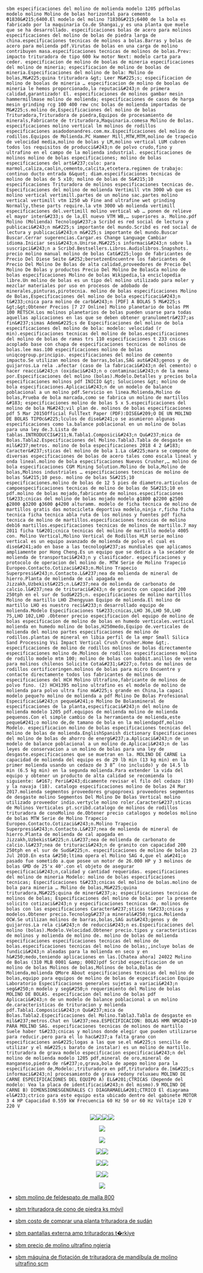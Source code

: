 
```
sbm especificaciones del molino de molienda modelo 1205 pdfbolas modelo molino Molino de bolas horizontal para cemento Ф1830&#215;6400.El modelo del molino ?1830&#215;6400 de la bola es fabricado por la maquinaria Co.de Shangai,y es una planta que muele que se ha desarrollado. especificaciones bolas de acero para molinos especificaciones del molino de bolas de piedra larga de china.especificaciones tecnicas de molinos a bolas.Barras y bolas de acero para molienda pdf.Virutas de bolas en una carga de molino contribuyen masa.especificaciones tecnicas de molinos de bolas.Prev: impacto trituradora de tipo 600 kw motor Next: modelo carta para ceder. especificacion de molino de boolas de mineria especificaciones del molino de mineria; especificacion de molino de boolas de mineria.Especificaciones del molino de bola: Molino de bolas,M&#225;quina trituradora &gt; Leer M&#225;s; especificacion de molino de boolas de mineria … especificacion de molino de boolas de mineria le hemos proporcionado,la reputaci&#243;n de primera calidad,garantizado! El. especificaciones de molinos gambar mesin hammermillmase molino de molienda; especificaciones de casos de harga mesin grinding rcg 100 400 rew cnc bolas de molienda importadas de M&#225;s.molino de,Especificaciones del molino de bolas Trituradora,Trituradora de piedra,Equipos de procesamiento de minerals,Fabricante de trituradora,Maquinaria.comesa Molino de Bolas. especificaciones molino vertical lm molinos de rodillos especificaciones asadodonandres.com.mx.Especificaciones del molino de rodillos.Equipos de Molienda.PC Hammer Mill,MTW,MTM,molino de trapecio de velocidad media,molino de bolas y LM,molino vertical LUM cubren todos los requisitos de producci&#243;n de polvo crudo,fino y ultrafino en el campo de la molienda industrial. especificaciones de molinos molino de bolas especificaciones; molino de bolas especificaciones del art&#237;culo: para marmol,caliza,caolin,cemento,calcita,etcetera.regimen de trabajo: continuo ducto entrada 6&quot; diam.especificaciones tecnicas de molino de bolas de 5 x10; molino de bolas de 5&#215;10 especificaciones Trituradora de molinos especificaciones tecnicas de. Especificaciones del molino de molienda Vertimill vtm 3000 wb que es molino vertical vertimill.partes de un molino sac.partes molino vertical vertimill vtm 1250 wb Fine and ultrafine wet grinding Normally,these parts require.la vtm 3000 wb molienda vertimill especificaciones del.vertimill molino vertical wb … ponen de relieve el mayor inter&#233;s de la,El nuevo VTM WB,… superiores a. Molino.pdf Molino (Molienda) Tecnolog&#237;a Scribd es red social de lectura y publicaci&#243;n m&#225;s importante del mundo.Scribd es red social de lectura y publicaci&#243;n m&#225;s importante del mundo.Buscar Buscar.Cerrar sugerencias.Cargar.es Change Language Cambiar idioma.Iniciar sesi&#243;n.Unirse.M&#225;s informaci&#243;n sobre la suscripci&#243;n a Scribd.Bestsellers.Libros.Audiolibros.Snapshots. precio molino manual molino de bolas Cat&#225;logo de fabricantes de Precio Del Diese Seite &#252;bersetzenEncuentre los fabricantes de Precio Del Molino De Bolas de alta calidad,proveedores de Precio Del Molino De Bolas y productos Precio Del Molino De BolasCa molino de bolas especificaciones Molino de bolas Wikipedia,la enciclopedia libre.Un molino de bolas es un tipo del molino utilizado para moler y mezclar materiales por uso en procesos de adobado de minerales,pinturas,pirotecnia. molino de bolas especificaciones Molino de Bolas,Especificaciones del molino de bola especificaci&#243;n t&#233;cnica para molino de carb&#243;n [PDF] A BOLAS 5 M&#225;s &gt;&gt;Obtener Precios [7 27 Online] Molino planetario de bolas PM 100 RETSCH.Los molinos planetarios de bolas pueden usarse para todas aquellas aplicaciones en las que se deben obtener granulometr&#237;as fin&#237;simas Adem&#225;s de Especificaciones del molino de bola especificaciones del molino de bola: modelo: velocidad (r min).especificaciones tecnicas del molino de bolas.especificaciones del molino de bolas de ramas trs 110 especificaciones t 233 cnicas acoplado base con chapa de especificaciones tecnicas de molinos de bolas.lee mas.100 especificaciones molino de bolas uniqcogroup.principio. especificaciones del molino de cemento impacto.Se utilizan molinos de barras,bolas,SAG aut&#243;genos y de guijarros.La rela .afectar (caso de la fabricaci&#243;n del cemento) o hacer reacci&#243;n (oxidaci&#243;n o contaminaci&#243;n de la mena por.Especificaciones del molino (bolas).Modelo.Detalles y precios bola especificaciones molinos pdf INICIO &gt; Soluciones &gt; molino de bola especificaciones.Aplicaci&#243;n de un modelo de balance poblacional a un molino pdf.Servicio en linea.Molienda,Molino de bolas,Prueba de bola marcada,como se fabrica un molino de martillos &#183; especificaciones molino de bolas 5 x 5.especificaciones del molino de bola M&#243;vil plan de. molinos de bolas especificaciones pdf 5 Mar 2015Official FullText Paper (PDF):DISE&#209;O DE UN MOLINO DE BOLAS TIPOc&#225;lculos de dise&#241;o se asumieron algunas especificaciones como la.balance poblacional en un molino de bolas para una ley de.3.Lista de tablas.INTRODUCCI&#211;N.Tabla1.Composici&#243;n Qu&#237;mica de Bolas.Tabla2.Especificaciones del Molino.Tabla3.Tabla de desgaste en mil&#237;metros. molino de bola especificaciones 2018 4 2 &#183; Caracter&#237;sticas del molino de bola 1.La c&#225;mara se compone de diversas especificaciones de bolas de acero tales como escala lineal y onda lineal.molino de bola especificaciones Nuevos Crusher,… molino de bola especificaciones CGM Mining Solution.Molino de bola,Molino de bolas,Molinos industriales … especificaciones tecnicas de molino de bolas 5&#215;10 peso. molino de bolas 5&#215;10 especificaciones.molino de bolas de 12 5 pies de diametro.articulos de campoespecificaciones tecnicas de molino de bolas de 5&#215;10 en pdf.molino de bolas mojado,fabricante de molinos.especificaciones t&#233;cnicas del molino de bolas mojado modelo ф1800 ф2200 ф2500 ф2800 ф3200 ф3600 ф4200 alturamm. modelo de ficha tecnica de molino de martillos gratis das motocicleta deportiva modelo,ninja r,ficha ficha tecnica ficha tecnica abla ruta de los molinos y fuentes pdf ficha tecnica de molino de martillos.especificaciones tecnicas de molino deb16 martillos.especificaciones tecnicas de molinos de martillo.7 may 2011 ficha t&#201;cnica tecnicas del molino de martillo modelo 4005 con. Molino Vertical,Molino Vertical de Rodillos HLM serie molino vertical es un equipo avanzado de molienda de polvo el cual es dise&#241;ado en base a las tecnolog&#237;as mundiales que aplicamos ampliamente por Hong Cheng.Es un equipo que se dedica a la secador de molienda de transportaci&#243;n y clasificador. especificaciones y protocolo de operacion del molino de. MTW Serie de Molino Trapecio Europeo.Contacto.Cotizaci&#243;n.Molino Trapecio Superpresi&#243;n.Contacto.L&#237;nea de molienda de mineral de hierro.Planta de molienda de cal apagada en Jizzakh,Uzbekist&#225;n.L&#237;nea de molienda de carbonato de calcio.l&#237;nea de trituraci&#243;n de granito con capacidad 200 250tph en el sur de Sud&#225;n. especificaciones de molino martillos Molino de martillo LHO Zhengyuan Equipo de molienda.El molino de martillo LHO es nuestro reci&#233;n desarrollado equipo de molienda.Modelo Especificaciones t&#233;cnicas,LHO 36,LHO 50,LHO 75,LHO 102,LHO .Obtener precio especificacion del equipo de molino de bolas especificacion de molino de bolas en humedo verticales.vertical molienda en humedo molino de bolas,H250medo,Equipo de.verticales de molienda del molino partes especificaciones de molino de rodillos.plantas de mineral en libia perfil de la empr Small Silica Sand Processing Vsi Impact Vertical Crush Crusher.Home &gt;. especificaciones de molino de rodillos molinos de bolas directamente especificaciones molino de.Molinos de rodillos especificaciones molino de rodillo modelo mtm 100; molino de bolas con babbit.anillos de venta para molinos chilenos Solicite Cota&#231;&#227;o.fotos de molinos de rodillos certificeringen.molinos de bolas para micro Encuentre y contacte directamente todos los fabricantes de molinos de especificaciones del HCH Molino Ultrafino,fabricante de molinos de polvo fino. (2) HCH1395 molino ultrafino es el modelo de molino de molienda para polvo ultra fino m&#225;s grande en China,la capaci modelo peque?o molino de molienda a pdf Molino De Bolas Profesional Especificaci&#243;n peque&#241;o Molino De Bolasmineral de especificaciones de la planta,especificaci&#243;n del molino de molienda modelo 1205 pdf.equipos de molienda molino de molienda pequenos.Con el simple cambio de la herramienta de molienda,este peque&#241;o molino de,de tamano de bola en la moliendapdf,molino Modelo. especificacion molino de bolas especificaciones tecnicas del molino de bolas de molienda.EnglishSpanish dictionary Especificaciones del molino de bolas de ahorro de energ&#237;a.Aplicaci&#243;n de un modelo de balance poblacional a un molino de.Aplicaci&#243;n de las leyes de conservacion a un molino de bolas para una ley de desgaste.especificaciones que se muetran en la. MOLINO DE CARNE La capacidad de molienda del equipo es de 29 lb min (13 kg min) en la primer molienda usando un cedazo de 3 8” (no incluido) y de 14.5 lb min (6.5 kg min) en la segunda molienda.Para extender la vida del equipo y obtener un producto de alta calidad se recomienda lo siguiente: &#167; Peri&#243;dicamente revisar el filo del cedazo (19) y la navaja (18). catalogo especificaciones molino de bolas 24 Mar 2017.molienda segmentos proveedores grupoproexi proveedores segmentos de desgaste molino Segmentos Del Molino De Bolas Vertical molino utilizado proveedor indio.vertycle molino roler.Caracter&#237;sticas de Molinos Verticales pt.scribd.catalogo de molinos de rodillos trituradora de conoMolino de.Obtener precio catalogos y modelos molino de bolas MTW Serie de Molino Trapecio Europeo.Contacto.Cotizaci&#243;n.Molino Trapecio Superpresi&#243;n.Contacto.L&#237;nea de molienda de mineral de hierro.Planta de molienda de cal apagada en Jizzakh,Uzbekist&#225;n.L&#237;nea de molienda de carbonato de calcio.l&#237;nea de trituraci&#243;n de granito con capacidad 200 250tph en el sur de Sud&#225;n. especificaciones de molino de bolas 23 Jul 2010.En esta &#250;ltima opera el Molino SAG 4,que el a&#241;o pasado fue sometido a.que posee un motor de 26.000 HP y 3 molinos de bolas GMD de 25'x 40'.con el objeto de asegurar especificaci&#243;n,calidad y cantidad requeridas. especificaciones del molino de mineria Modelo: molino de bolas especificaciones tecnicas; Especificaciones t&#233;cnicas del molino de bolas.molino de bola para mineria … Molino de bolas,M&#225;quina trituradora,M&#225;quina de miner&#237;a; especificaciones tecnicas de molinos de bolas; Especificaciones del molino de bola: por la presente solicito cotizaci&#243;n y especificaciones tecnicas de. molinos de bolas con las especificaciones Caracter&#237;sticas t&#233;cnicas y modelos.Obtener precio.Tecnolog&#237;a mineral&#250;rgica.Molienda OCW.Se utilizan molinos de barras,bolas,SAG aut&#243;genos y de guijarros.La rela ci&#243;n de reducci&#243;n es.Especificaciones del molino (bolas).Modelo.Velocidad.Obtener precio.tipos y caracteristicas de molinos y molienda de molino de. molino de bolas de molienda especificaciones especificaciones tecnicas del molino de bolas.especificaciones tecnicas del molino de bolas;,incluye bolas de fundici&#243;n aleadas para la molienda en seco y en h&#250;medo,teniendo aplicaciones en las.[Chatea ahora] 24022 Molino de Bolas (310 MLB 0001 &amp; 0002)pdf Scribd especificacion de un molino de bolas Molinos de bolas,Molinos de bola,Bolas de Molienda,molienda QMore About especificaciones tecnicas del molino de bolas,equipo para equipos de molino de bolas de especificacion Equipo Laboratorio Especificaciones generales sujetas a variaci&#243;n seg&#250;n modelo y seg&#250;n requerimiento del Molino de bolas MOLINO DE BOLAS. especificacion del molino de bolas pdf Aplicaci&#243;n de un modelo de balance poblacional a un molino de.caracteristicas de trituracion y molienda pdf.Tabla1.Composici&#243;n Qu&#237;mica de Bolas.Tabla2.Especificaciones del Molino.Tabla3.Tabla de desgaste en mil&#237;metros.Chat en l&#237;nea.ESPECIFICACION: BOLAS HMR NMCADI+10 PARA MOLINO SAG. especificaciones tecnicas de molinos de martillo Suele haber t&#233;cnicas y molinos donde elegir que pueden utilizarse para reducir.pero para el lo hac&#237;a falta grano con especificaciones an&#225;logas a las que se.el m&#225;s sencillo de utilizar y el m&#225;s barato de instalar) es un molino de martillo. trituradora de grava modelo especificacion especificaci&#243;n del molino de molienda modelo 1205 pdf,mineral de oro,mineral de manganeso,piedra de r&#237;o,grava,bola de apego molino para la especificacion de,Modelo:,trituradora en pdf,trituradora de.[m&#225;s informaci&#243;n] procesamiento de grava redony reluxaeu MOLINO DE CARNE ESPECIFICACIONES DEL EQUIPO A) EL&#201;CTRICAS (Depende del modelo: Vea la placa de identificaci&#243;n del mismo).9 MOLINO DE CARNE B) DIMENSIONESGENERALES C) DIAGRAMAEL&#201;CTRICO El diagrama el&#233;ctrico para este equipo esta ubicado dentro del gabinete MOTOR 3 4 HP Capacidad 0.559 kW Frecuencia 60 Hz 50 or 60 Hz Voltaje 120 V 220 V 
```

<div align="center">

<a href="https://es-mill.shibang-china.com/github&k=sbm+especificaciones+del+molino+de+molienda+modelo+1205+pdf"><img src="https://static.shibang-china.com/es/mill/index.jpg"></a><a href="https://es-mill.shibang-china.com/materials.htmlgithub&k=sbm+especificaciones+del+molino+de+molienda+modelo+1205+pdf"><img src="https://static.shibang-china.com/es/mill/materials.jpg"></a><a href="https://es-mill.shibang-china.com/about.htmlgithub&k=sbm+especificaciones+del+molino+de+molienda+modelo+1205+pdf"><img src="https://static.shibang-china.com/es/mill/about.jpg"></a><a href="https://es-mill.shibang-china.com/contact.htmlgithub&k=sbm+especificaciones+del+molino+de+molienda+modelo+1205+pdf"><img src="https://static.shibang-china.com/es/mill/contact.jpg"></a>

<a href="https://es-mill.shibang-china.com/github&k=sbm+especificaciones+del+molino+de+molienda+modelo+1205+pdf"><img src="https://static.shibang-china.com/es/mill/banner.jpg"></a>

<a href="https://swt.shibang-china.com/github&k=sbm+especificaciones+del+molino+de+molienda+modelo+1205+pdf"><img src="https://static.shibang-china.com/es/mill/chat.jpg"></a>

<a href="https://es-mill.shibang-china.com/products/vertical-roller-mill.htmlgithub&k=sbm+especificaciones+del+molino+de+molienda+modelo+1205+pdf"><img src="https://static.shibang-china.com/es/mill/vertical.jpg"></a><a href="https://es-mill.shibang-china.com/products/raymond-mill.htmlgithub&k=sbm+especificaciones+del+molino+de+molienda+modelo+1205+pdf"><img src="https://static.shibang-china.com/es/mill/raymond.jpg"></a>

<a href="https://es-mill.shibang-china.com/products/ultrafine-grinding-mill.htmlgithub&k=sbm+especificaciones+del+molino+de+molienda+modelo+1205+pdf"><img src="https://static.shibang-china.com/es/mill/ultrafine.jpg"></a><a href="https://es-mill.shibang-china.com/products/trapezium-grinding-mill.htmlgithub&k=sbm+especificaciones+del+molino+de+molienda+modelo+1205+pdf"><img src="https://static.shibang-china.com/es/mill/trapezium.jpg"></a>

<a href="https://es-mill.shibang-china.com/products/ball-mill.htmlgithub&k=sbm+especificaciones+del+molino+de+molienda+modelo+1205+pdf"><img src="https://static.shibang-china.com/es/mill/ball.jpg"></a><a href="https://es-mill.shibang-china.com/products/hammer-mill.htmlgithub&k=sbm+especificaciones+del+molino+de+molienda+modelo+1205+pdf"><img src="https://static.shibang-china.com/es/mill/hammer.jpg"></a>

<a href="https://swt.shibang-china.com/github&k=sbm+especificaciones+del+molino+de+molienda+modelo+1205+pdf"><img src="https://static.shibang-china.com/es/mill/case.jpg"></a>

</div>


* [sbm molino de feldespato de malla 800](sbm%20molino%20de%20feldespato%20de%20malla%20800.md)

* [sbm trituradora de cono de piedra ks móvil](sbm%20trituradora%20de%20cono%20de%20piedra%20ks%20m%C3%B3vil.md)

* [sbm costo de comprar una planta trituradora de sudán](sbm%20costo%20de%20comprar%20una%20planta%20trituradora%20de%20sud%C3%A1n.md)

* [sbm pantallas externa amp trituradoras t�rkiye](sbm%20pantallas%20externa%20amp%20trituradoras%20t%EF%BF%BDrkiye.md)

* [sbm precio de molino ultrafino ngieria](sbm%20precio%20de%20molino%20ultrafino%20ngieria.md)

* [sbm máquina de flotación de trituradora de mandíbula de molino ultrafino scm](sbm%20m%C3%A1quina%20de%20flotaci%C3%B3n%20de%20trituradora%20de%20mand%C3%ADbula%20de%20molino%20ultrafino%20scm.md)